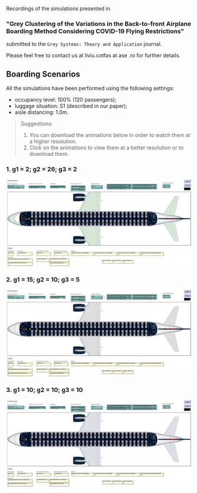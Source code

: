 Recordings of the simulations presented in 
### **"Grey Clustering of the Variations in the Back-to-front Airplane Boarding Method Considering COVID-19 Flying Restrictions"** 
submitted to the `Grey Systems: Theory and Application` journal.

Please feel free to contact us at liviu.cotfas at ase .ro for further details. 

## Boarding Scenarios

All the simulations have been performed using the following settings:
- occupancy level: 100% (120 passengers);
- luggage situation: S1 (described in our paper);
- aisle distancing: 1.0m.

> Suggestions: 
> 1. You can download the animations below in order to watch them at a higher resolution.
> 2. Click on the animations to view them at a better resolution or to download them.

### 1. g1 = 2; g2 = 26; g3 = 2
[![g1 = 2; g2 = 26; g3 = 2](recordings/configuration-2-26-2.gif)](recordings/configuration-2-26-2.gif)

### 2. g1 = 15; g2 = 10; g3 = 5
[![g1 = 15; g2 = 10; g3 = 5](recordings/configuration-15-10-5.gif)](recordings/configuration-15-10-5.gif)

### 3. g1 = 10; g2 = 10; g3 = 10
[![g1 = 10; g2 = 10; g3 = 10](recordings/configuration-10-10-10.gif)](recordings/configuration-10-10-10.gif)
